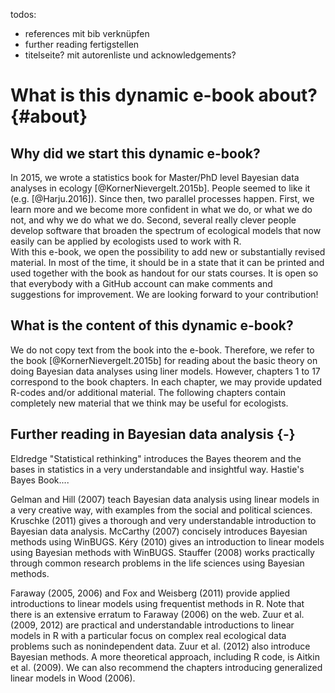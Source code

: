 
todos:
- references mit bib verknüpfen
- further reading fertigstellen
- titelseite? mit autorenliste und acknowledgements?

# What is this dynamic e-book about? {#about}


## Why did we start this dynamic e-book?
In 2015, we wrote a statistics book for Master/PhD level Bayesian data analyses in ecology [@KornerNievergelt.2015b]. People seemed to like it (e.g. [@Harju.2016]). Since then, two parallel processes happen. First, we learn more and we become more confident in what we do, or what we do not, and why we do what we do. Second, several really clever people develop software that broaden the spectrum of ecological models that now easily can be applied by ecologists used to work with R.  
With this e-book, we open the possibility to add new or substantially revised material. In most of the time, it should be in a state that it can be printed and used together with the book as handout for our stats courses. 
It is open so that everybody with a GitHub account can make comments and suggestions for improvement. We are looking forward to your contribution!

## What is the content of this dynamic e-book?
We do not copy text from the book into the e-book. Therefore, we refer to the book [@KornerNievergelt.2015b] for reading about the basic theory on doing Bayesian data analyses using liner models. However, chapters 1 to 17 correspond to the book chapters. In each chapter, we may provide updated R-codes and/or additional material. The following chapters contain completely new material that we think may be useful for ecologists. 


## Further reading in Bayesian data analysis  {-} 
Eldredge "Statistical rethinking" introduces the Bayes theorem and the bases in statistics in a very understandable and insightful way. 
Hastie's Bayes Book....

Gelman and Hill (2007) teach Bayesian data analysis using linear models in a very creative way, with examples from the social and political sciences. Kruschke (2011) gives a thorough and very understandable introduction to Bayesian data analysis. McCarthy (2007) concisely introduces Bayesian methods using WinBUGS. Kéry (2010) gives an introduction to linear models using Bayesian methods with WinBUGS. Stauffer (2008) works practically through common research problems in the life sciences using Bayesian methods.

Faraway (2005, 2006) and Fox and Weisberg (2011) provide applied introductions to linear models using frequentist methods in R. Note that there is an extensive erratum to Faraway (2006) on the web. Zuur et al. (2009, 2012) are practical and understandable introductions to linear models in R with a particular focus on complex real ecological data problems such as nonindependent data. Zuur et al. (2012) also introduce Bayesian methods. A more theoretical approach, including R code, is Aitkin et al. (2009). We can also recommend the chapters introducing generalized linear models in Wood (2006).

